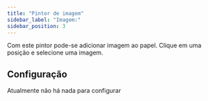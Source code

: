 ```yaml
---
title: "Pintor de imagem"
sidebar_label: "Imagem:"
sidebar_position: 3
---
```


Com este pintor pode-se adicionar imagem ao papel. Clique em uma posição e selecione uma imagem.

## Configuração

Atualmente não há nada para configurar
